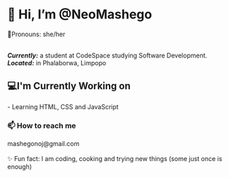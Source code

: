 <h1>👋 Hi, I’m @NeoMashego </h1>
🌸Pronouns: she/her<br><br>

<i><strong>Currently:</strong></i> a student at CodeSpace studying Software Development.<br>
<i><strong>Located:</strong></i> in Phalaborwa, Limpopo <br>

<h2>💻I'm Currently Working on</h2>
- Learning HTML, CSS and JavaScript<br>

<h3>📫 How to reach me</h3> mashegonoj@gmail.com <br> <br>
✨ Fun fact: I am coding, cooking and trying new things (some just once is enough)

<!---
NeoMashego/NeoMashego is a ✨ special ✨ repository because its `README.md` (this file) appears on your GitHub profile.
You can click the Preview link to take a look at your changes.
--->
